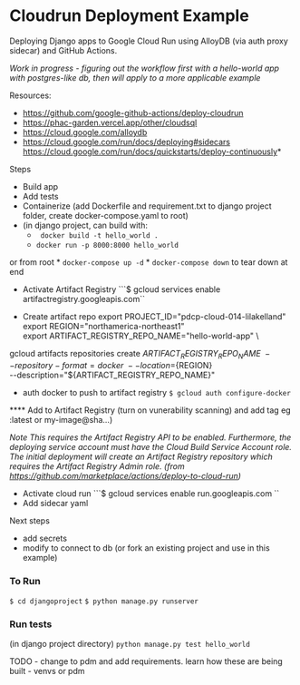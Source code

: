 # Cloudrun Deployment Example
Deploying Django apps to Google Cloud Run using AlloyDB (via auth proxy sidecar) and GitHub Actions.

*Work in progress - figuring out the workflow first with a hello-world app with postgres-like db, then will apply to a more applicable example*


Resources:
* https://github.com/google-github-actions/deploy-cloudrun
* https://phac-garden.vercel.app/other/cloudsql
* https://cloud.google.com/alloydb
* https://cloud.google.com/run/docs/deploying#sidecars
https://cloud.google.com/run/docs/quickstarts/deploy-continuously* 

Steps 
* Build app
* Add tests
* Containerize (add Dockerfile and requirement.txt to django project folder, create docker-compose.yaml to root)
* (in django project, can build with: 
    * ``` docker build -t hello_world .```
    * ``` docker run -p 8000:8000 hello_world ```

or from root 
    * ``` docker-compose up -d ```
    * ``` docker-compose down ``` to tear down at end

* Activate Artifact Registry
    ```$ gcloud services enable artifactregistry.googleapis.com``

* Create artifact repo
export PROJECT_ID="pdcp-cloud-014-lilakelland" \
export REGION="northamerica-northeast1" \
export ARTIFACT_REGISTRY_REPO_NAME="hello-world-app" \

gcloud artifacts repositories create ${ARTIFACT_REGISTRY_REPO_NAME} \
   --repository-format=docker \
   --location=${REGION} \
   --description="${ARTIFACT_REGISTRY_REPO_NAME}"

* auth docker to push to artifact registry
```$ gcloud auth configure-docker ```

**** Add to Artifact Registry (turn on vunerability scanning) and add tag eg :latest or my-image@sha...)

*Note This requires the Artifact Registry API to be enabled. Furthermore, the deploying service account must have the Cloud Build Service Account role. The initial deployment will create an Artifact Registry repository which requires the Artifact Registry Admin role. (from https://github.com/marketplace/actions/deploy-to-cloud-run)*

* Activate cloud run
    ```$ gcloud services enable run.googleapis.com ``
* Add sidecar yaml

Next steps 
* add secrets
* modify to connect to db (or fork an existing project and use in this example)

### To Run 
``` $ cd djangoproject ```
``` $ python manage.py runserver ```

### Run tests
(in django project directory)
``` python manage.py test hello_world ```

TODO - change to pdm and add requirements. 
learn how these are being built - venvs or pdm